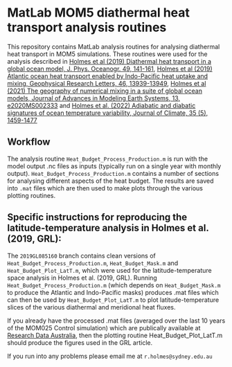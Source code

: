 # MatLab MOM5 diathermal heat transport analysis routines

This repository contains MatLab analysis routines for analysing
diathermal heat transport in MOM5 simulations. These routines were
used for the analysis described in [Holmes et al (2019) Diathermal
heat transport in a global ocean model, J. Phys. Oceanogr. 49,
141-161](https://doi.org/10.1175/JPO-D-18-0098.1), [Holmes et al
(2019) Atlantic ocean heat transport enabled by Indo-Pacific heat
uptake and mixing, Geophysical Research Letters, 46,
13939-13949](https://doi.org/10.1029/2019GL085160), [Holmes et al
(2021) The geography of numerical mixing in a suite of global ocean
models, Journal of Advances in Modeling Earth
Systems, 13, e2020MS002333](https://doi.org/10.1029/2020MS002333) and [Holmes et al. (2022) Adiabatic and diabatic signatures of ocean temperature variability, Journal of Climate, 35 (5), 1459-1477](https://doi.org/10.1175/JCLI-D-21-0695.1)

## Workflow

The analysis routine `Heat_Budget_Process_Production.m` is run with
the model output .nc files as inputs (typically run on a single year
with monthly output). `Heat_Budget_Process_Production.m` contains a
number of sections for analysing different aspects of the heat
budget. The results are saved into `.mat` files which are then used to
make plots through the various plotting routines.

## Specific instructions for reproducing the latitude-temperature analysis in Holmes et al. (2019, GRL):

The `2019GL085160` branch contains clean versions of
`Heat_Budget_Process_Production.m`, `Heat_Budget_Mask.m` and
`Heat_Budget_Plot_LatT.m`, which were used for the
latitude-temperature space analysis in Holmes et al. (2019,
GRL). Running `Heat_Budget_Process_Production.m` (which depends on
`Heat_Budget_Mask.m` to produce the Atlantic and Indo-Pacific masks)
produces .mat files which can then be used by
`Heat_Budget_Plot_LatT.m` to plot latitude-temperature slices of the
various diathermal and meridional heat fluxes.

If you already have the processed .mat files (averaged over the last
10 years of the MOM025 Control simulation) which are publically
available at [Research Data
Australia](https://doi.org/10.26190/5dc23d4b7e739), then the plotting
routine Heat_Budget_Plot_LatT.m should produce the figures used in the
GRL article.

If you run into any problems please email me at
`r.holmes@sydney.edu.au`


